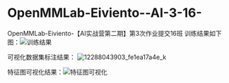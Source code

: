 # OpenMMLab-Eiviento--AI-3-16-
OpenMMLab-Eiviento-【AI实战营第二期】第3次作业提交16班
训练结果如下图：![训练结果](https://github.com/Eiviento/OpenMMLab-Eiviento--AI-3-16-/assets/115340566/4473daf1-f8d3-4cf3-acb1-ea67041e367e)

可视化数据集标注结果：
![12288043903_fe1ea17a4e_k](https://github.com/Eiviento/OpenMMLab-Eiviento--AI-3-16-/assets/115340566/b3e556ce-e3e8-45a4-a676-d74da795774a)


特征图可视化结果：![特征图可视化](https://github.com/Eiviento/OpenMMLab-Eiviento--AI-3-16-/assets/115340566/ce0139b1-d7d8-4102-a382-408e22e4616b)
